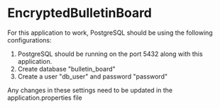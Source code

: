 # EncryptedBulletinBoard

<p>For this application to work, PostgreSQL should be using the following configurations:<p>
<ol>
  <li>PostgreSQL should be running on the port 5432 along with this application.</li>
  <li>Create database "bulletin_board"</li>
  <li>Create a user "db_user" and password "password"</li>
</ol>
<p>Any changes in these settings need to be updated in the application.properties file</p>
